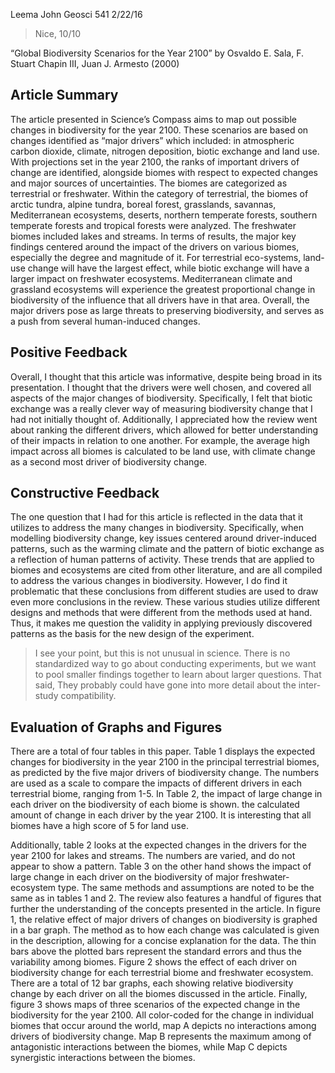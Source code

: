 Leema John
Geosci 541
2/22/16

> Nice, 10/10

“Global Biodiversity Scenarios for the Year 2100” by Osvaldo E. Sala, F. Stuart Chapin III, Juan J. Armesto (2000) 

## Article Summary 

The article presented in Science’s Compass aims to map out possible changes in biodiversity for the year 2100. These scenarios are based on changes identified as “major drivers” which included: in atmospheric carbon dioxide, climate, nitrogen deposition, biotic exchange and land use. With projections set in the year 2100, the ranks of important drivers of change are identified, alongside biomes with respect to expected changes and major sources of uncertainties. The biomes are categorized as terrestrial or freshwater. Within the category of terrestrial, the biomes of arctic tundra, alpine tundra, boreal forest, grasslands, savannas, Mediterranean ecosystems, deserts, northern temperate forests, southern temperate forests and tropical forests were analyzed. The freshwater biomes included lakes and streams. 
In terms of results, the major key findings centered around the impact of the drivers on various biomes, especially the degree and magnitude of it. For terrestrial eco-systems, land-use change will have the largest effect, while biotic exchange will have a larger impact on freshwater ecosystems. Mediterranean climate and grassland ecosystems will experience the greatest proportional change in biodiversity of the influence that all drivers have in that area. Overall, the major drivers pose as large threats to preserving biodiversity, and serves as a push from several human-induced changes. 

## Positive Feedback 

Overall, I thought that this article was informative, despite being broad in its presentation. I thought that the drivers were well chosen, and covered all aspects of the major changes of biodiversity. Specifically, I felt that biotic exchange was a really clever way of measuring biodiversity change that I had not initially thought of. Additionally, I appreciated how the review went about ranking the different drivers, which allowed for better understanding of their impacts in relation to one another. For example, the average high impact across all biomes is calculated to be land use, with climate change as a second most driver of biodiversity change. 

## Constructive Feedback 

The one question that I had for this article is reflected in the data that it utilizes to address the many changes in biodiversity. Specifically, when modelling biodiversity change, key issues centered around driver-induced patterns, such as the warming climate and the pattern of biotic exchange as a reflection of human patterns of activity. These trends that are applied to biomes and ecosystems are cited from other literature, and are all compiled to address the various changes in biodiversity. However, I do find it problematic that these conclusions from different studies are used to draw even more conclusions in the review. These various studies utilize different designs and methods that were different from the methods used at hand. Thus, it makes me question the validity in applying previously discovered patterns as the basis for the new design of the experiment. 

> I see your point, but this is not unusual in science. There is no standardized way to go about conducting experiments, but we want to pool smaller findings together to learn about larger questions. That said, They probably could have gone into more detail about the inter-study compatibility.

## Evaluation of Graphs and Figures 
	
There are a total of four tables in this paper. Table 1 displays the expected changes for biodiversity in the year 2100 in the principal terrestrial biomes, as predicted by the five major drivers of biodiversity change. The numbers are used as a scale to compare the impacts of different drivers in each terrestrial biome, ranging from 1-5. In Table 2, the impact of large change in each driver on the biodiversity of each biome is shown. the calculated amount of change in each driver by the year 2100. It is interesting that all biomes have a high score of 5 for land use. 

Additionally, table 2 looks at the expected changes in the drivers for the year 2100 for lakes and streams. The numbers are varied, and do not appear to show a pattern. Table 3 on the other hand shows the impact of large change in each driver on the biodiversity of major freshwater-ecosystem type. The same methods and assumptions are noted to be the same as in tables 1 and 2.
The review also features a handful of figures that further the understanding of the concepts presented in the article. In figure 1, the relative effect of major drivers of changes on biodiversity is graphed in a bar graph. The method as to how each change was calculated is given in the description, allowing for a concise explanation for the data. The thin bars above the plotted bars represent the standard errors and thus the variability among biomes. Figure 2 shows the effect of each driver on biodiversity change for each terrestrial biome and freshwater ecosystem. There are a total of 12 bar graphs, each showing relative biodiversity change by each driver on all the biomes discussed in the article. 
Finally, figure 3 shows maps of three scenarios of the expected change in the biodiversity for the year 2100. All color-coded for the change in individual biomes that occur around the world, map A depicts no interactions among drivers of biodiversity change. Map B represents the maximum among of antagonistic interactions between the biomes, while Map C depicts synergistic interactions between the biomes. 
